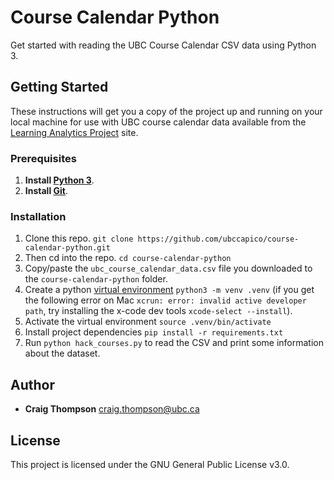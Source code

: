 # Course Calendar Python

Get started with reading the UBC Course Calendar CSV data using Python 3.

## Getting Started

These instructions will get you a copy of the project up and running on your local machine for use with UBC course calendar data available from the [Learning Analytics Project](https://learninganalytics.ubc.ca/for-students/hackathons/) site.

### Prerequisites

1. **Install [Python 3](https://www.python.org)**.
2. **Install [Git](https://git-scm.com/downloads)**.

### Installation

1. Clone this repo. `git clone https://github.com/ubccapico/course-calendar-python.git`
1. Then cd into the repo. `cd course-calendar-python`
1. Copy/paste the `ubc_course_calendar_data.csv` file you downloaded to the `course-calendar-python` folder.
1. Create a python [virtual environment](https://docs.python.org/3/library/venv.html) `python3 -m venv .venv` (if you get the following error on Mac `xcrun: error: invalid active developer path`, try installing the x-code dev tools `xcode-select --install`).
1. Activate the virtual environment `source .venv/bin/activate`
1. Install project dependencies `pip install -r requirements.txt`
1. Run `python hack_courses.py` to read the CSV and print some information about the dataset.

## Author

* **Craig Thompson**
craig.thompson@ubc.ca

## License

This project is licensed under the GNU General Public License v3.0.
